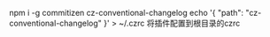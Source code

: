 npm i -g commitizen cz-conventional-changelog
echo '{ "path": "cz-conventional-changelog" }' > ~/.czrc 将插件配置到根目录的czrc
